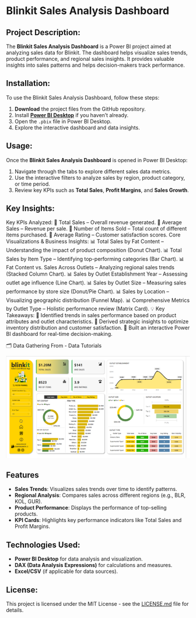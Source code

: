# Blinkit Sales Analysis Dashboard

## Project Description:
The **Blinkit Sales Analysis Dashboard** is a Power BI project aimed at analyzing sales data for Blinkit. The dashboard helps visualize sales trends, product performance, and regional sales insights. It provides valuable insights into sales patterns and helps decision-makers track performance.

## Installation:
To use the Blinkit Sales Analysis Dashboard, follow these steps:
1. **Download** the project files from the GitHub repository.
2. Install **[Power BI Desktop](https://powerbi.microsoft.com/en-us/downloads/)** if you haven’t already.
3. Open the `.pbix` file in Power BI Desktop.
4. Explore the interactive dashboard and data insights.

## Usage:
Once the **Blinkit Sales Analysis Dashboard** is opened in Power BI Desktop:
1. Navigate through the tabs to explore different sales data metrics.
2. Use the interactive filters to analyze sales by region, product category, or time period.
3. Review key KPIs such as **Total Sales**, **Profit Margins**, and **Sales Growth**.

## Key Insights:
Key KPIs Analyzed:
 📌 Total Sales – Overall revenue generated.
 📌 Average Sales – Revenue per sale.
 📌 Number of Items Sold – Total count of different items purchased.
 📌 Average Rating – Customer satisfaction scores.
Core Visualizations & Business Insights:
📊 Total Sales by Fat Content – Understanding the impact of product composition (Donut Chart).
 📊 Total Sales by Item Type – Identifying top-performing categories (Bar Chart).
 📊 Fat Content vs. Sales Across Outlets – Analyzing regional sales trends (Stacked Column Chart).
 📊 Sales by Outlet Establishment Year – Assessing outlet age influence (Line Chart).
 📊 Sales by Outlet Size – Measuring sales performance by store size (Donut/Pie Chart).
 📊 Sales by Location – Visualizing geographic distribution (Funnel Map).
 📊 Comprehensive Metrics by Outlet Type – Holistic performance review (Matrix Card).
💡 Key Takeaways:
 🔹 Identified trends in sales performance based on product attributes and outlet characteristics.
 🔹 Derived strategic insights to optimize inventory distribution and customer satisfaction.
 🔹 Built an interactive Power BI dashboard for real-time decision-making.

🗂️ Data Gathering From - Data Tutorials 

   ![Dashboard Preview](dashboard_preview.png)

## Features
- **Sales Trends**: Visualizes sales trends over time to identify patterns.
- **Regional Analysis**: Compares sales across different regions (e.g., BLR, KOL, GUR).
- **Product Performance**: Displays the performance of top-selling products.
- **KPI Cards**: Highlights key performance indicators like Total Sales and Profit Margins.

## Technologies Used:
- **Power BI Desktop** for data analysis and visualization.
- **DAX (Data Analysis Expressions)** for calculations and measures.
- **Excel/CSV** (if applicable for data sources).

## License:
This project is licensed under the MIT License - see the [LICENSE.md](LICENSE.md) file for details.
